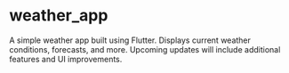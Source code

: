 # weather_app
A simple weather app built using Flutter. Displays current weather conditions, forecasts, and more. Upcoming updates will include additional features and UI improvements.
